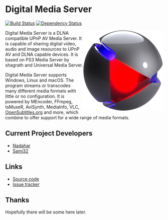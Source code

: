 # Digital Media Server
[![Build Status](https://travis-ci.org/DigitalMediaServer/DigitalMediaServer.svg?branch=master)](https://travis-ci.org/DigitalMediaServer/DigitalMediaServer) [![Dependency Status](https://www.versioneye.com/user/projects/56c7b9b218b2710494d799f7/badge.svg?style=flat-square)](https://www.versioneye.com/user/projects/56c7b9b218b2710494d799f7)

<img align="right" src="https://github.com/DigitalMediaServer/DigitalMediaServer/blob/master/src/main/resources/images/logo.png?raw=true" alt="Digital Media Server" width="256" height="auto"/> Digital Media Server is a DLNA compatible UPnP AV Media Server. It is capable of sharing digital video, audio and image resources to UPnP AV and DLNA capable devices. It is based on PS3 Media Server by shagrath and Universal Media Server.

Digital Media Server supports Windows, Linux and macOS. The program streams or transcodes many different media formats with little or no configuration.
It is powered by MEncoder, FFmpeg, tsMuxeR, AviSynth, MediaInfo, VLC, [OpenSubtitles.org][25] and more, which combine to offer support for a wide range of media formats.

## Current Project Developers

* [Nadahar][1]
* [Sami32][2]

## Links

* [Source code][11]
* [Issue tracker][12]

## Thanks

Hopefully there will be some here later.

  [1]: https://github.com/Nadahar
  [2]: https://github.com/Sami32
  [10]: http://www.digitalmediaserver.org
  [11]: https://github.com/DigitalMediaServer/DigitalMediaServer
  [12]: https://github.com/DigitalMediaServer/DigitalMediaServer/issues?state=open
  [14]: https://github.com/DigitalMediaServer/DigitalMediaServer/wiki
  [25]: http://www.opensubtitles.org/
